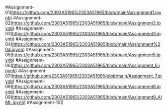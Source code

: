 #Assignment-01(https://github.com/2303A51965/2303A51965/blob/main/Assignment1.ipynb)
#Assignment-02(https://github.com/2303A51965/2303A51965/blob/main/Assignment2.ipynb)
#Assignment-03(https://github.com/2303A51965/2303A51965/blob/main/Assignment3.ipynb)
#Assignment-04(https://github.com/2303A51965/2303A51965/blob/main/Assignment%204.ipynb)
#Assignment-05(https://github.com/2303A51965/2303A51965/blob/main/Assignment5.ipynb)
#Assignment-06(https://github.com/2303A51965/2303A51965/blob/main/Assignment_6.ipynb)
#Assignment-07(https://github.com/2303A51965/2303A51965/blob/main/Assignment_7.ipynb)
#Assignment-08(https://github.com/2303A51965/2303A51965/blob/main/Assignment8.ipynb)
#Assignment-09(https://github.com/2303A51965/2303A51965/blob/main/Assignment9_AIML.ipynb)
#Assignment-10()

